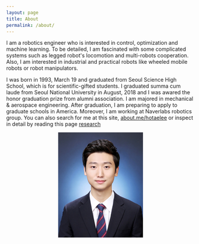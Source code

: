 ```yaml
---
layout: page
title: About
permalink: /about/
---
```

I am a robotics engineer who is interested in control, optimization and machine learning. To be detailed, I am fascinated with some complicated systems such as legged robot's locomotion and multi-robots cooperation. Also, I am interested in industrial and practical robots like wheeled mobile robots or robot manipulators.

I was born in 1993, March 19 and graduated from Seoul Science High School, which is for scientific-gifted students.
I graduated summa cum laude from Seoul National University in August, 2018 and I was awared the honor graduation prize from alumni association. I am majored in mechanical & aerospace engineering. After graduation, I am preparing to apply to graduate schools in America. Moreover, I am working at Naverlabs robotics group. You can also search for me at this site, [about.me/hotaelee](http://about.me/hotaelee) or inspect in detail by reading this page [research](/publication)

<p align="center">
  <img src="/assets/hotae_profile.jpg">
</p>
